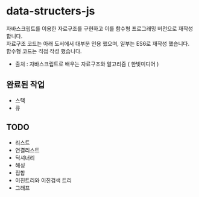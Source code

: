 # data-structers-js

자바스크립트를 이용한 자료구조를 구현하고 이를 함수형 프로그래밍 버전으로 재작성합니다.  
자료구조 코드는 아래 도서에서 대부분 인용 했으며, 일부는 ES6로 재작성 했습니다.  
함수형 코드는 직접 작성 했습니다.

- 출처 : 자바스크립트로 배우는 자료구조와 알고리즘 ( 한빛미디어 )

## 완료된 작업

- 스택
- 큐

## TODO

- 리스트
- 연결리스트
- 딕셔너리
- 해싱
- 집합
- 이진트리와 이진검색 트리
- 그래프
